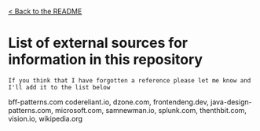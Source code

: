 [< Back to the README](README.md)

# List of external sources for information in this repository
`If you think that I have forgotten a reference please let me know and I'll add it to the list below`

bff-patterns.com
codereliant.io,
dzone.com,
frontendeng.dev,
java-design-patterns.com, 
microsoft.com, 
samnewman.io, 
splunk.com,
thenthbit.com, 
vision.io,
wikipedia.org
